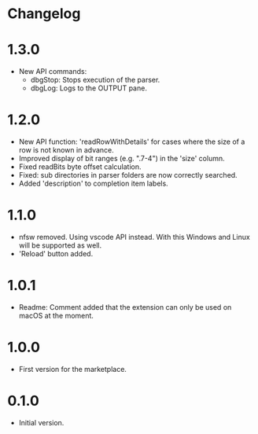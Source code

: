 # Changelog

# 1.3.0
- New API commands:
	- dbgStop: Stops execution of the parser.
	- dbgLog: Logs to the OUTPUT pane.

# 1.2.0
- New API function: 'readRowWithDetails' for cases where the size of a row is not known in advance.
- Improved display of bit ranges (e.g. ".7-4") in the 'size' column.
- Fixed readBits byte offset calculation.
- Fixed: sub directories in parser folders are now correctly searched.
- Added 'description' to completion item labels.

# 1.1.0
- nfsw removed. Using vscode API instead. With this Windows and Linux will be supported as well.
- 'Reload' button added.

# 1.0.1
- Readme: Comment added that the extension can only be used on macOS at the moment.

# 1.0.0
- First version for the marketplace.

# 0.1.0
- Initial version.
